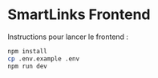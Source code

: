 # SmartLinks Frontend

Instructions pour lancer le frontend :

```bash
npm install
cp .env.example .env
npm run dev
```